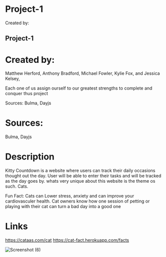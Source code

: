 
# Project-1

Created by: 

## Project-1

# Created by: 

Matthew Herford,
Anthony Bradford, 
Michael Fowler,
Kylie Fox, and
Jessica Kelsey, 

Each one of us assign ourself to our greatest strengths to complete and conquer thus project 


Sources:
Bulma,
Dayjs



# Sources:
Bulma,
Dayjs

# Description

Kitty Countdown is a website where users can track their daily occasions thought out the day.
User will be able to enter their tasks and will be tracked as the day goes by.
whats very unique about this website is the theme os such. Cats.

Fun Fact: Cats can Lower stress, anxiety and can improve your cardiovasculer health. Cat owners know how one session of petting or playing with their cat can turn a bad day into a good one


# Links
https://cataas.com/cat
https://cat-fact.herokuapp.com/facts

![Screenshot (6)](https://github.com/HolyTonyyyy/Project-1/assets/129125608/658c35bb-0981-4dca-93bb-674e9a5fb0d8)
